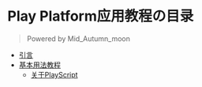 # Play Platform应用教程の目录
> Powered by Mid_Autumn_moon

* [引言](intro.md)
* [基本用法教程](basic_how-to/README.md)
    - [关于PlayScript](basic_how-to/PlayScript.md)
